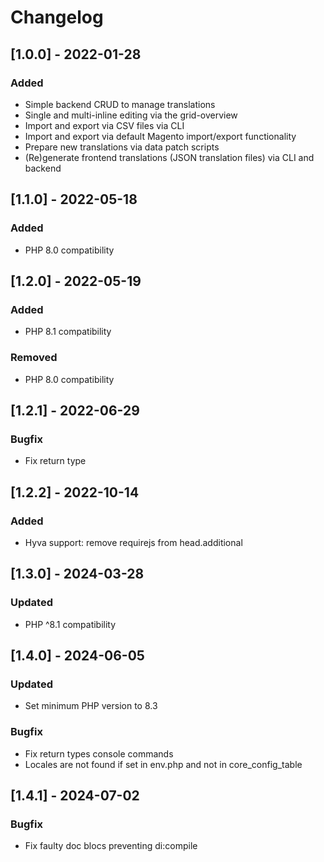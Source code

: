 # Changelog
## [1.0.0] - 2022-01-28
### Added
- Simple backend CRUD to manage translations
- Single and multi-inline editing via the grid-overview
- Import and export via CSV files via CLI
- Import and export via default Magento import/export functionality
- Prepare new translations via data patch scripts
- (Re)generate frontend translations (JSON translation files) via CLI and backend

## [1.1.0] - 2022-05-18
### Added
- PHP 8.0 compatibility

## [1.2.0] - 2022-05-19
### Added
- PHP 8.1 compatibility
### Removed
- PHP 8.0 compatibility

## [1.2.1] - 2022-06-29
### Bugfix
- Fix return type

## [1.2.2] - 2022-10-14
### Added
- Hyva support: remove requirejs from head.additional

## [1.3.0] - 2024-03-28
### Updated
- PHP ^8.1 compatibility 

## [1.4.0] - 2024-06-05
### Updated
- Set minimum PHP version to 8.3
### Bugfix
- Fix return types console commands
- Locales are not found if set in env.php and not in core_config_table

## [1.4.1] - 2024-07-02
### Bugfix
- Fix faulty doc blocs preventing di:compile
